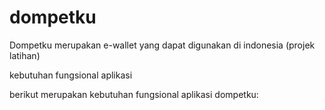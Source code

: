 # dompetku
Dompetku merupakan e-wallet yang dapat digunakan di indonesia (projek latihan)

kebutuhan fungsional aplikasi

berikut merupakan kebutuhan fungsional aplikasi dompetku: